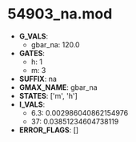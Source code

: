 # 54903_na.mod

- **G_VALS**:
  - gbar_na: 120.0
- **GATES**:
  - h: 1
  - m: 3
- **SUFFIX**: na
- **GMAX_NAME**: gbar_na
- **STATES**: ['m', 'h']
- **I_VALS**:
  - 6.3: 0.002986040862154976
  - 37: 0.03851234604738119
- **ERROR_FLAGS**: []
